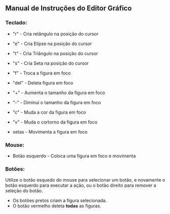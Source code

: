 ## Manual de Instruções do Editor Gráfico

### Teclado:

* "r" - Cria retângulo na posição do cursor

* "e" - Cria Elipse na posição do cursor

* "t" - Cria Triângulo na posição do cursor

* "s" - Cria Seta na posição do cursor

* "f" - Troca a figura em foco

* "del" - Deleta figura em foco

* "+" - Aumenta o tamanho da figura em foco

* "-" - Diminui o tamanho da figura em foco

* "c" - Muda a cor da figura em foco

* "v" - Muda o cortorno da figura em foco

* setas - Movimenta a figura em foco


### Mouse:

* Botão esquerdo - Coloca uma figura em foco e movimenta

### Botões:
Utilize o botão esquedo do mouse para selecionar um botão, e novamente o botão esquerdo para executar a ação, ou o botão direito para remover a seleção do botão.

* Os botões pretos criam a figura selecionada.
* O botão vermelho deleta **todas** as figuras.
